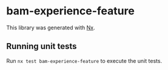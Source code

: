 # bam-experience-feature

This library was generated with [Nx](https://nx.dev).

## Running unit tests

Run `nx test bam-experience-feature` to execute the unit tests.
